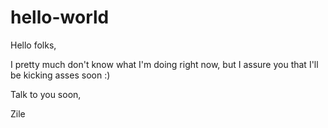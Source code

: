 # hello-world

Hello folks,

I pretty much don't know what I'm doing right now, but I assure you that I'll be kicking asses soon :)

Talk to you soon,

Zile
